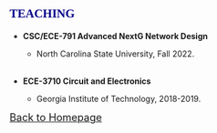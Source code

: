 ## <span id="j4"><font color='darkblue' face="Georgia">TEACHING</font></span>
* **CSC/ECE-791 Advanced NextG Network Design** 
  * North Carolina State University, Fall 2022.
  
  
  
 
  <!-- * ECE 6610 Wireless Network -->
  <!-- * ECE 6604 Personal & Mobile Communications -->
  <!-- * ECE 6607 Computer Communication Networks -->
  <!-- * ECE 8823 Convex Programming (special topics) -->
  <!-- * ECE 6550 Linear System and Control -->
  <!-- * ECE 6122 Advanced Programming Techniques -->
  <!-- * ECE 6613 Broadband Access Network -->
  <!-- * ECE 6110 CAD for Communication Networks -->
  <br/>

* **ECE-3710 Circuit and Electronics**  
  * Georgia Institute of Technology, 2018-2019.


  <!-- * ISYE 6601 Linear Optimization -->
  <!-- * ISYE 6603 Nonlinear Optimization -->
  <!-- * ISYE 7684 Advanced Nonlinear Programming -->
  <!-- <br/>(instructed by Prof. [Arkadi Nemirovski](https://www.isye.gatech.edu/users/arkadi-nemirovski)) -->
  
  

[<u><font size='4'>Back to Homepage</font></u>](https://yuchen-sh.github.io)
